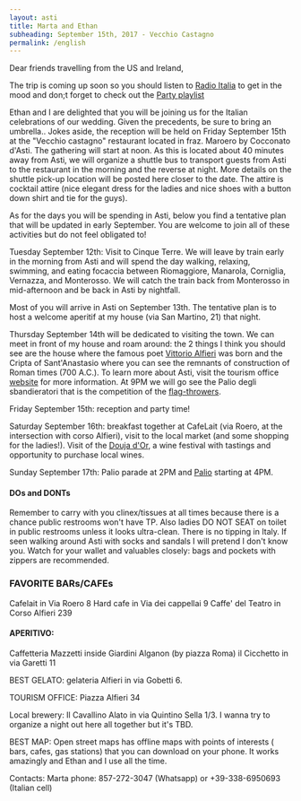 ```yaml
---
layout: asti
title: Marta and Ethan
subheading: September 15th, 2017 - Vecchio Castagno
permalink: /english
---
```


Dear friends travelling from the US and Ireland,

The trip is coming up soon so you should listen to [Radio Italia](www.radioitalia.it) to get in the mood and don;t forget to check out the [Party playlist](https://open.spotify.com/user/amarela15/playlist/0gCHdbNgpDOhs39ZydBBt0)


Ethan and I are delighted that you will be joining us for the Italian celebrations of our wedding. Given the precedents, be sure to bring an umbrella..
Jokes aside, the reception will be held on Friday September 15th at the "Vecchio castagno" restaurant located in fraz. Maroero by Cocconato d'Asti. The gathering will start at noon. As this is located about 40 minutes away from Asti, we will organize a shuttle bus to transport guests from Asti to the restaurant in the morning and the reverse at night. More details on the shuttle pick-up location will be posted here closer to the date. The attire is cocktail attire (nice elegant dress for the ladies and nice shoes with a button down shirt and tie for the guys).

As for the days you will be spending in Asti, below you find a  tentative plan that will be updated in early September. You are welcome to join all of these activities but do not feel obligated to! 

Tuesday September 12th: Visit to Cinque Terre. We will leave by train early in the morning from Asti and will spend the day walking, relaxing, swimming, and eating focaccia between Riomaggiore, Manarola, Corniglia, Vernazza, and Monterosso. We will catch the train back from Monterosso in mid-afternoon and be back in Asti by nightfall.

Most of you will arrive in Asti on September 13th. The tentative plan is to host a welcome aperitif at my house (via San Martino, 21) that night. 

Thursday September 14th will be dedicated to visiting the town. We can meet in front of my house and roam around: the 2 things I think you should see are the house where the famous poet [Vittorio Alfieri](https://en.wikipedia.org/wiki/Vittorio_Alfieri) was born and the Cripta of Sant'Anastasio where you can see the remnants of construction of Roman times (700 A.C.). To learn more about Asti, visit the tourism office [website](http://www.astiturismo.it/en) for more information. At 9PM we will go see the Palio degli sbandieratori that is the competition of the [flag-throwers](https://duckduckgo.com/?q=sbandieratori&t=ffab&iax=1&ia=images).

Friday September 15th: reception and party time!

Saturday September 16th: breakfast together at CafeLait (via Roero, at the intersection with corso Alfieri), visit to the local market (and some shopping for the ladies!). Visit of the [Douja d'Or](http://www.doujador.it/douja-dor-english/), a wine festival with tastings and opportunity to purchase local wines. 

Sunday September 17th: Palio parade at 2PM and [Palio](http://www.comune.asti.it/index.php?id_sezione=943) starting at 4PM.

#### DOs and DONTs 
Remember to carry with you clinex/tissues at all times because there is a chance public restrooms won't have TP. Also ladies DO NOT SEAT  on toilet in public restrooms unless it looks ultra-clean.
There is no tipping in Italy.
If seen walking around Asti with socks and sandals I will pretend I don't know you.
Watch for your wallet and valuables closely: bags and pockets with zippers are recommended.


### FAVORITE BARs/CAFEs
Cafelait in Via Roero 8
Hard cafe in Via dei cappellai 9
Caffe' del Teatro in Corso Alfieri 239

#### APERITIVO: 
Caffetteria Mazzetti inside Giardini Alganon (by piazza Roma) il Cicchetto in via Garetti 11

BEST GELATO: gelateria Alfieri in via Gobetti 6.

TOURISM OFFICE: Piazza Alfieri 34

Local brewery: Il Cavallino Alato in via Quintino Sella 1/3. I wanna try to organize a night out here all together but it's TBD.

BEST MAP: Open street maps has offline maps with points of interests ( bars, cafes, gas stations) that you can download on your phone. It works amazingly and Ethan and I use all the time.

Contacts: Marta phone: 857-272-3047 (Whatsapp) or +39-338-6950693 (Italian cell)


